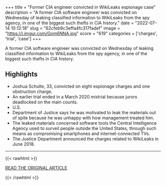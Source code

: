 +++
title = "Former CIA engineer convicted in WikiLeaks espionage case"
description = "A former CIA software engineer was convicted on Wednesday of leaking classified information to WikiLeaks from the spy agency, in one of the biggest such thefts in CIA history."
date = "2022-07-14 10:12:18"
slug = "62cfeb9c3effa4fc317fadef"
image = "https://i.imgur.com/Gom6NNA.jpg"
score = "619"
categories = ['charges', 'trial', 'case']
+++

A former CIA software engineer was convicted on Wednesday of leaking classified information to WikiLeaks from the spy agency, in one of the biggest such thefts in CIA history.

## Highlights

- Joshua Schulte, 33, convicted on eight espionage charges and one obstruction charge.
- An earlier trial ended in a March 2020 mistrial because jurors deadlocked on the main counts.
- U.S.
- Department of Justice says he was motivated to leak the materials out of spite because he was unhappy with how management treated him.
- The leaked materials concerned software tools the Central Intelligence Agency used to surveil people outside the United States, through such means as compromising smartphones and internet-connected TVs.
- The Justice Department announced the charges related to WikiLeaks in June 2018.

---

{{< rawhtml >}}
  <p class="article-category">
    <a target="_blank" href="https://www.reuters.com/world/us/former-cia-engineer-convicted-wikileaks-espionage-case-2022-07-13/">READ THE ORIGINAL ARTICLE</a>
  </p>
{{< /rawhtml >}}
